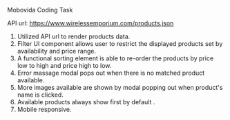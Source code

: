 Mobovida Coding Task

API url: https://www.wirelessemporium.com/products.json

1. Utilized API url to render products data.
2. Filter UI component allows user to restrict the displayed products set by availability and price range.
3. A functional sorting element is able to re-order the products by price low to high and price high to low.
4. Error massage modal pops out when there is no matched product available.
5. More images available are shown by modal popping out when product's name is clicked.
6. Available products always show first by default .
7. Mobile responsive.
